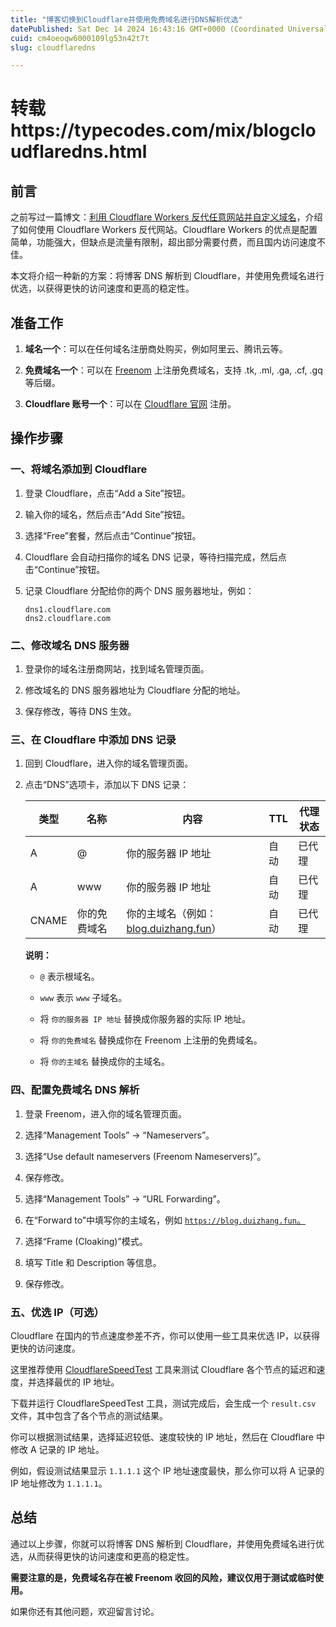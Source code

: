 ```yaml
---
title: "博客切换到Cloudflare并使用免费域名进行DNS解析优选"
datePublished: Sat Dec 14 2024 16:43:16 GMT+0000 (Coordinated Universal Time)
cuid: cm4oeoqw6000109lg53n42t7t
slug: cloudflaredns

---
```


# 转载https://typecodes.com/mix/blogcloudflaredns.html

## 前言

之前写过一篇博文：[利用 Cloudflare Workers 反代任意网站并自定义域名](https://blog.duizhang.fun/blog/post/cloudflare-workers-proxy-and-custom-domain/)，介绍了如何使用 Cloudflare Workers 反代网站。Cloudflare Workers 的优点是配置简单，功能强大，但缺点是流量有限制，超出部分需要付费，而且国内访问速度不佳。

本文将介绍一种新的方案：将博客 DNS 解析到 Cloudflare，并使用免费域名进行优选，以获得更快的访问速度和更高的稳定性。

## 准备工作

1. **域名一个**：可以在任何域名注册商处购买，例如阿里云、腾讯云等。
    
2. **免费域名一个**：可以在 [Freenom](https://www.freenom.com) 上注册免费域名，支持 .tk, .ml, .ga, .cf, .gq 等后缀。
    
3. **Cloudflare 账号一个**：可以在 [Cloudflare 官网](https://www.cloudflare.com) 注册。
    

## 操作步骤

### 一、将域名添加到 Cloudflare

1. 登录 Cloudflare，点击“Add a Site”按钮。
    
2. 输入你的域名，然后点击“Add Site”按钮。
    
3. 选择“Free”套餐，然后点击“Continue”按钮。
    
4. Cloudflare 会自动扫描你的域名 DNS 记录，等待扫描完成，然后点击“Continue”按钮。
    
5. 记录 Cloudflare 分配给你的两个 DNS 服务器地址，例如：
    
    ```plaintext
    dns1.cloudflare.com
    dns2.cloudflare.com
    ```
    

### 二、修改域名 DNS 服务器

1. 登录你的域名注册商网站，找到域名管理页面。
    
2. 修改域名的 DNS 服务器地址为 Cloudflare 分配的地址。
    
3. 保存修改，等待 DNS 生效。
    

### 三、在 Cloudflare 中添加 DNS 记录

1. 回到 Cloudflare，进入你的域名管理页面。
    
2. 点击“DNS”选项卡，添加以下 DNS 记录：
    
    | 类型 | 名称 | 内容 | TTL | 代理状态 |
    | --- | --- | --- | --- | --- |
    | A | @ | 你的服务器 IP 地址 | 自动 | 已代理 |
    | A | www | 你的服务器 IP 地址 | 自动 | 已代理 |
    | CNAME | 你的免费域名 | 你的主域名（例如：[blog.duizhang.fun](http://blog.duizhang.fun)） | 自动 | 已代理 |
    
    **说明：**
    
    * `@` 表示根域名。
        
    * `www` 表示 `www` 子域名。
        
    * 将 `你的服务器 IP 地址` 替换成你服务器的实际 IP 地址。
        
    * 将 `你的免费域名` 替换成你在 Freenom 上注册的免费域名。
        
    * 将 `你的主域名` 替换成你的主域名。
        

### 四、配置免费域名 DNS 解析

1. 登录 Freenom，进入你的域名管理页面。
    
2. 选择“Management Tools” -&gt; “Nameservers”。
    
3. 选择“Use default nameservers (Freenom Nameservers)”。
    
4. 保存修改。
    
5. 选择“Management Tools” -&gt; “URL Forwarding”。
    
6. 在“Forward to”中填写你的主域名，例如 [`https://blog.duizhang.fun`。](https://blog.duizhang.fun。)
    
7. 选择“Frame (Cloaking)”模式。
    
8. 填写 Title 和 Description 等信息。
    
9. 保存修改。
    

### 五、优选 IP（可选）

Cloudflare 在国内的节点速度参差不齐，你可以使用一些工具来优选 IP，以获得更快的访问速度。

这里推荐使用 [CloudflareSpeedTest](https://github.com/XIU2/CloudflareSpeedTest) 工具来测试 Cloudflare 各个节点的延迟和速度，并选择最优的 IP 地址。

下载并运行 CloudflareSpeedTest 工具，测试完成后，会生成一个 `result.csv` 文件，其中包含了各个节点的测试结果。

你可以根据测试结果，选择延迟较低、速度较快的 IP 地址，然后在 Cloudflare 中修改 A 记录的 IP 地址。

例如，假设测试结果显示 `1.1.1.1` 这个 IP 地址速度最快，那么你可以将 A 记录的 IP 地址修改为 `1.1.1.1`。

## 总结

通过以上步骤，你就可以将博客 DNS 解析到 Cloudflare，并使用免费域名进行优选，从而获得更快的访问速度和更高的稳定性。

**需要注意的是，免费域名存在被 Freenom 收回的风险，建议仅用于测试或临时使用。**

如果你还有其他问题，欢迎留言讨论。
